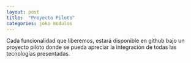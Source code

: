 ```yaml
---
layout: post
title:  "Proyecto Piloto"
categories: joko modulos
---
```


Cada funcionalidad que liberemos, estará disponible en github bajo un proyecto piloto donde se pueda apreciar la integración de todas las tecnologías presentadas.
